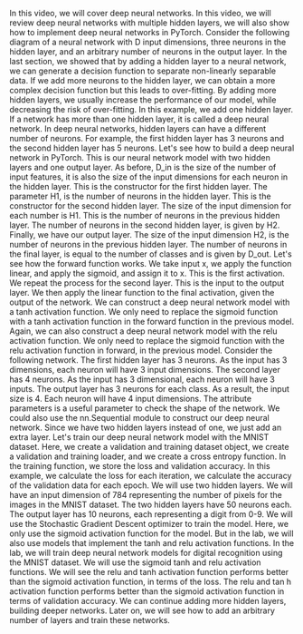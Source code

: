 In this video, we will cover deep neural networks. In this video, we will review deep neural networks with multiple hidden layers, we will also show how to implement deep neural networks in PyTorch. Consider the following diagram of a neural network with D input dimensions, three neurons in the hidden layer, and an arbitrary number of neurons in the output layer. In the last section, we showed that by adding a hidden layer to a neural network, we can generate a decision function to separate non-linearly separable data. If we add more neurons to the hidden layer, we can obtain a more complex decision function but this leads to over-fitting. By adding more hidden layers, we usually increase the performance of our model, while decreasing the risk of over-fitting. In this example, we add one hidden layer. If a network has more than one hidden layer, it is called a deep neural network. In deep neural networks, hidden layers can have a different number of neurons. For example, the first hidden layer has 3 neurons and the second hidden layer has 5 neurons. Let's see how to build a deep neural network in PyTorch. This is our neural network model with two hidden layers and one output layer. As before, D_in is the size of the number of input features, it is also the size of the input dimensions for each neuron in the hidden layer. This is the constructor for the first hidden layer. The parameter H1, is the number of neurons in the hidden layer. This is the constructor for the second hidden layer. The size of the input dimension for each number is H1. This is the number of neurons in the previous hidden layer. The number of neurons in the second hidden layer, is given by H2. Finally, we have our output layer. The size of the input dimension H2, is the number of neurons in the previous hidden layer. The number of neurons in the final layer, is equal to the number of classes and is given by D_out. Let's see how the forward function works. We take input x, we apply the function linear, and apply the sigmoid, and assign it to x. This is the first activation. We repeat the process for the second layer. This is the input to the output layer. We then apply the linear function to the final activation, given the output of the network. We can construct a deep neural network model with a tanh activation function. We only need to replace the sigmoid function with a tanh activation function in the forward function in the previous model. Again, we can also construct a deep neural network model with the relu activation function. We only need to replace the sigmoid function with the relu activation function in forward, in the previous model. Consider the following network. The first hidden layer has 3 neurons. As the input has 3 dimensions, each neuron will have 3 input dimensions. The second layer has 4 neurons. As the input has 3 dimensional, each neuron will have 3 inputs. The output layer has 3 neurons for each class. As a result, the input size is 4. Each neuron will have 4 input dimensions. The attribute parameters is a useful parameter to check the shape of the network. We could also use the nn.Sequential module to construct our deep neural network. Since we have two hidden layers instead of one, we just add an extra layer. Let's train our deep neural network model with the MNIST dataset. Here, we create a validation and training dataset object, we create a validation and training loader, and we create a cross entropy function. In the training function, we store the loss and validation accuracy. In this example, we calculate the loss for each iteration, we calculate the accuracy of the validation data for each epoch. We will use two hidden layers. We will have an input dimension of 784 representing the number of pixels for the images in the MNIST dataset. The two hidden layers have 50 neurons each. The output layer has 10 neurons, each representing a digit from 0-9. We will use the Stochastic Gradient Descent optimizer to train the model. Here, we only use the sigmoid activation function for the model. But in the lab, we will also use models that implement the tanh and relu activation functions. In the lab, we will train deep neural network models for digital recognition using the MNIST dataset. We will use the sigmoid tanh and relu activation functions. We will see the relu and tanh activation function performs better than the sigmoid activation function, in terms of the loss. The relu and tan h activation function performs better than the sigmoid activation function in terms of validation accuracy. We can continue adding more hidden layers, building deeper networks. Later on, we will see how to add an arbitrary number of layers and train these networks.
